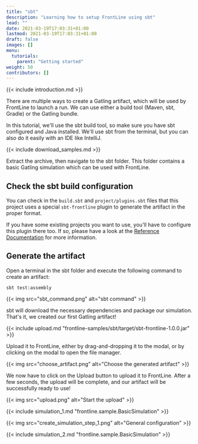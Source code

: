 ```yaml
---
title: "sbt"
description: "Learning how to setup FrontLine using sbt"
lead: ""
date: 2021-03-19T17:03:31+01:00
lastmod: 2021-03-19T17:03:31+01:00
draft: false
images: []
menu:
  tutorials:
    parent: "Getting started"
weight: 50
contributors: []
---
```


{{< include introduction.md >}}

There are multiple ways to create a Gatling artifact, which will be used by FrontLine to launch a run.
We can use either a build tool (Maven, sbt, Gradle) or the Gatling bundle.

In this tutorial, we'll use the sbt build tool, so make sure you have sbt configured and Java installed.
We'll use sbt from the terminal, but you can also do it easily with an IDE like IntelliJ.

{{< include download_samples.md >}}

Extract the archive, then navigate to the sbt folder.
This folder contains a basic Gatling simulation which can be used with FrontLine.

## Check the sbt build configuration

You can check in the `build.sbt` and `project/plugins.sbt` files that this project uses a special `sbt-frontline` plugin to generate the artifact in the proper format.

If you have some existing projects you want to use, you'll have to configure this plugin there too.
If so, please have a look at the [Reference Documentation](/docs/user/artifact_gen/#maven-project) for more information.

## Generate the artifact

Open a terminal in the sbt folder and execute the following command to create an artifact:

```shell
sbt test:assembly
```

{{< img src="sbt_command.png" alt="sbt command" >}}

sbt will download the necessary dependencies and package our simulation.
That's it, we created our first Gatling artifact!

{{< include upload.md "frontline-samples/sbt/target/sbt-frontline-1.0.0.jar" >}}

Upload it to FrontLine, either by drag-and-dropping it to the modal, or by clicking on the modal to open the file manager.

{{< img src="choose_artifact.png" alt="Choose the generated artifact" >}}

We now have to click on the Upload button to upload it to FrontLine.
After a few seconds, the upload will be complete, and our artifact will be successfully ready to use!

{{< img src="upload.png" alt="Start the upload" >}}

{{< include simulation_1.md "frontline.sample.BasicSimulation" >}}

{{< img src="create_simulation_step_1.png" alt="General configuration" >}}

{{< include simulation_2.md "frontline.sample.BasicSimulation" >}}
